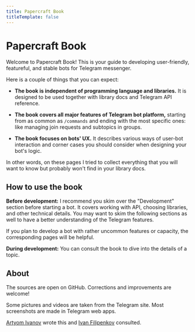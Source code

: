 ```yaml
---
title: Papercraft Book
titleTemplate: false
---
```


<script setup>
import BookTOC from '../../components/BookTOC.vue';
</script>

# Papercraft Book

Welcome to Papercraft Book! 
This is your guide to developing user-friendly, featureful, and stable bots for Telegram messenger.

Here is a couple of things that you can expect:

- **The book is independent of programming language and libraries.** 
It is designed to be used together with library docs and Telegram API reference.

- **The book covers all major features of Telegram bot platform,** starting from as common as `/commands` and ending with the most specific ones:
like managing join requests and subtopics in groups.

- **The book focuses on bots' UX.** It describes various ways of user-bot interaction and corner cases you should consider when designing your bot's logic.

In other words, on these pages I tried to collect everything that you will want to know but probably won't find in your library docs.


## How to use the book

**Before development:** I recommend you skim over the "Development" section before starting a bot. It covers working with API,
choosing libraries, and other technical details. You may want to skim the following sections as well to have
a better understanding of the Telegram features.

If you plan to develop a bot with rather uncommon features or capacity, the corresponding pages will be helpful.

**During development:** You can consult the book to dive into the details of a topic.


<BookTOC title="Table of contents"/>


## About

The sources are open on GitHub. Corrections and improvements are welcome!

Some pictures and videos are taken from the Telegram site. Most screenshots are made in Telegram web apps.

[Artyom Ivanov](https://t.me/tm_a_t) wrote this and [Ivan Filipenkov](https://t.me/vanutp) consulted.
